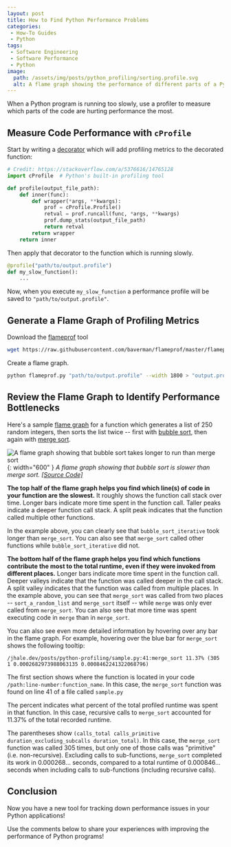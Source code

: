 ```yaml
---
layout: post
title: How to Find Python Performance Problems
categories:
 - How-To Guides
 - Python
tags:
 - Software Engineering
 - Software Performance
 - Python
image:
  path: /assets/img/posts/python_profiling/sorting.profile.svg
  alt: A flame graph showing the performance of different parts of a Python program.
---
```


When a Python program is running too slowly, use a profiler to measure which parts of the code are hurting performance the most.

## Measure Code Performance with `cProfile`

Start by writing a [decorator](https://realpython.com/primer-on-python-decorators/) which will add profiling metrics to the decorated function:
```python
# Credit: https://stackoverflow.com/a/5376616/14765128
import cProfile  # Python's built-in profiling tool

def profile(output_file_path):
    def inner(func):
        def wrapper(*args, **kwargs):
            prof = cProfile.Profile()
            retval = prof.runcall(func, *args, **kwargs)
            prof.dump_stats(output_file_path)
            return retval
        return wrapper
    return inner
```

Then apply that decorator to the function which is running slowly.
```python
@profile("path/to/output.profile")
def my_slow_function():
    ...
```

Now, when you execute `my_slow_function` a performance profile will be saved to `"path/to/output.profile"`.

## Generate a Flame Graph of Profiling Metrics

Download the [flameprof](https://github.com/baverman/flameprof) tool
```bash
wget https://raw.githubusercontent.com/baverman/flameprof/master/flameprof.py -o flameprof.py
```

Create a flame graph.
```bash
python flameprof.py "path/to/output.profile" --width 1800 > "output.profile.svg"
```

<!-- **TIP**
I also like using the following script which lets me generate multiple flame graphs at once:

```bash
// graph.sh
for var in "$@"
do
    python flameprof.py "$var" --width 1800 > "$var".svg
done
```

```bash
graph.sh output1.profile output2.profile
``` -->

## Review the Flame Graph to Identify Performance Bottlenecks

Here's a sample [flame graph](https://www.brendangregg.com/flamegraphs.html) for a function which generates a list of 250 random integers, then sorts the list twice -- first with [bubble sort](https://github.com/TheAlgorithms/Python/blob/master/sorts/bubble_sort.py), then again with [merge sort](https://github.com/TheAlgorithms/Python/blob/master/sorts/merge_sort.py).

![A flame graph showing that bubble sort takes longer to run than merge sort](/assets/img/posts/python_profiling/sorting.profile.svg){: width="600" }
_A flame graph showing that bubble sort is slower than merge sort. [[Source Code]](/assets/code/python_profiling_sorting.py)_

**The top half of the flame graph helps you find which line(s) of code in your function are the slowest.** It roughly shows the function call stack over time. Longer bars indicate more time spent in the function call. Taller peaks indicate a deeper function call stack. A split peak indicates that the function called multiple other functions. 

In the example above, you can clearly see that `bubble_sort_iterative` took longer than `merge_sort`. You can also see that `merge_sort` called other functions while `bubble_sort_iterative` did not.

**The bottom half of the flame graph helps you find which functions contribute the most to the total runtime, even if they were invoked from different places.** Longer bars indicate more time spent in the function call. Deeper valleys indicate that the function was called deeper in the call stack. A split valley indicates that the function was called from multiple places. In the example above, you can see that `merge_sort` was called from two places -- `sort_a_random_list` and `merge_sort` itself -- while `merge` was only ever called from `merge_sort`. You can also see that more time was spent executing code in `merge` than in `merge_sort`.

You can also see even more detailed information by hovering over any bar in the flame graph. For example, hovering over the blue bar for `merge_sort` shows the following tooltip:
```
/jhale.dev/posts/python-profiling/sample.py:41:merge_sort 11.37% (305 1 0.0002682973988063135 0.0008462241322068796)
```

The first section shows where the function is located in your code `/path:line-number:function_name`.  In this case, the `merge_sort` function was found on line 41 of a file called `sample.py`

The percent indicates what percent of the total profiled runtime was spent in that function. In this case, recursive calls to `merge_sort` accounted for 11.37% of the total recorded runtime.

The parentheses show `(calls_total calls_primitive duration_excluding_subcalls duration_total)`. In this case, the `merge_sort` function was called 305 times, but only one of those calls was "primitive" (i.e. non-recursive). Excluding calls to sub-functions, `merge_sort` completed its work in 0.000268... seconds, compared to a total runtime of 0.000846... seconds when including calls to sub-functions (including recursive calls).

## Conclusion

Now you have a new tool for tracking down performance issues in your Python applications!

Use the comments below to share your experiences with improving the performance of Python programs!
